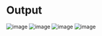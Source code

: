 # Output 

![image](https://github.com/user-attachments/assets/3077c0a9-bc2d-4322-87bb-fa2cdf9b194f)
![image](https://github.com/user-attachments/assets/aac7f4be-b0d5-4c44-8afc-e769f98d4445)
![image](https://github.com/user-attachments/assets/3d1710c2-c5a0-427b-8cf0-465edbb0da87)
![image](https://github.com/user-attachments/assets/3d89834d-adb5-4de6-bff2-f8d242d05f5a)




